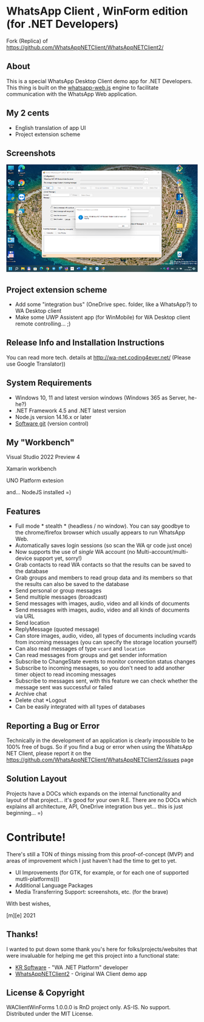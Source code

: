 # WhatsApp Client , WinForm edition (for .NET Developers)

Fork (Replica) of https://github.com/WhatsAppNETClient/WhatsAppNETClient2/


## About

This is a special WhatsApp Desktop Client demo app for .NET Developers.
This thing is built on the [whatsapp-web.js](https://github.com/pedroslopez/whatsapp-web.js/) 
engine to facilitate communication with the WhatsApp Web application.

## My 2 cents
* English translation of app UI
* Project extension scheme


## Screenshots
![Shot 1](Images/shot1.png)


## Project extension scheme
 
* Add some "integration bus" (OneDrive spec. folder, like a WhatsApp?) to WA Desktop client
* Make some UWP Assistent app (for WinMobile) for WA Desktop client remote controlling... ;) 


## Release Info and Installation Instructions

You can read more tech. details at http://wa-net.coding4ever.net/
(Please use Google Translator))


## System Requirements

* Windows 10, 11 and latest version windows (Windows 365 as Server, he-he?)
* .NET Framework 4.5 and .NET latest version
* Node.js version 14.16.x or later
* [Software git](https://git-scm.com/downloads) (version control)

## My "Workbench" 

Visual Studio 2022 Preview 4

Xamarin workbench

UNO Platform extesion

and... NodeJS installed =)


## Features

* Full mode * stealth * (headless / no window). You can say goodbye to the chrome/firefox browser which usually 
  appears to run WhatsApp Web.
* Automatically saves login sessions (so scan the WA qr code just once)
* Now supports the use of *single* WA account (no Multi-account/multi-device support yet, sorry!)
* Grab contacts to read WA contacts so that the results can be saved to the database
* Grab groups and members to read group data and its members so that the results can also be saved to the database
* Send personal or group messages
* Send multiple messages (broadcast)
* Send messages with images, audio, video and all kinds of documents
* Send messages with images, audio, video and all kinds of documents via URL
* Send location
* ReplyMessage (quoted message)
* Can store images, audio, video, all types of documents including vcards from incoming messages 
  (you can specify the storage location yourself)
* Can also read messages of type `vcard` and `location`
* Can read messages from groups and get sender information
* Subscribe to ChangeState events to monitor connection status changes
* Subscribe to incoming messages, so you don't need to add another timer object to read incoming messages
* Subscribe to messages sent, with this feature we can check whether the message sent was successful or failed
* Archive chat
* Delete chat
*Logout
* Can be easily integrated with all types of databases

## Reporting a Bug or Error

Technically in the development of an application is clearly impossible to be 100% free of bugs. 
So if you find a bug or error when using the WhatsApp NET Client, 
please report it on the https://github.com/WhatsAppNETClient/WhatsAppNETClient2/issues page


## Solution Layout
Projects have a DOCs which expands on the internal functionality and layout of that project... it's good for your own R.E. 
There are no DOCs which explains all architecture, API, OneDrive integration bus yet... this is just beginning... =)

# Contribute!
There's still a TON of things missing from this proof-of-concept (MVP) and areas of improvement 
which I just haven't had the time to get to yet.
- UI Improvements (for GTK, for example, or for each one of supported mutli-platforms)))
- Additional Language Packages
- Media Transferring Support: screenshots, etc. (for the brave)


With best wishes,

  [m][e] 2021


## Thanks!
I wanted to put down some thank you's here for folks/projects/websites that were invaluable for helping me get this project into a functional state:
- [KR Software](https://github.com/WhatsAppNETClient) - "WA .NET Platform" developer
- [WhatsAppNETClient2](https://github.com/WhatsAppNETClient/WhatsAppNETClient2/) - Original WA Client demo app


## License & Copyright

WAClientWinForms 1.0.0.0 is RnD project only. AS-IS. No support. Distributed under the MIT License.  